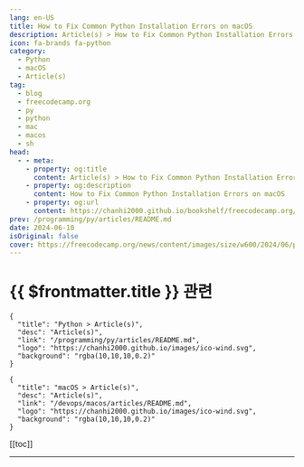```yaml
---
lang: en-US
title: How to Fix Common Python Installation Errors on macOS
description: Article(s) > How to Fix Common Python Installation Errors on macOS
icon: fa-brands fa-python
category: 
  - Python
  - macOS
  - Article(s)
tag: 
  - blog
  - freecodecamp.org
  - py
  - python
  - mac
  - macos
  - sh
head:
  - - meta:
    - property: og:title
      content: Article(s) > How to Fix Common Python Installation Errors on macOS
    - property: og:description
      content: How to Fix Common Python Installation Errors on macOS
    - property: og:url
      content: https://chanhi2000.github.io/bookshelf/freecodecamp.org/how-to-fix-python-installation-errors-on-mac.html
prev: /programming/py/articles/README.md
date: 2024-06-10
isOriginal: false
cover: https://freecodecamp.org/news/content/images/size/w600/2024/06/python-install-errors.png
---
```


# {{ $frontmatter.title }} 관련

```component VPCard
{
  "title": "Python > Article(s)",
  "desc": "Article(s)",
  "link": "/programming/py/articles/README.md",
  "logo": "https://chanhi2000.github.io/images/ico-wind.svg",
  "background": "rgba(10,10,10,0.2)"
}
```

```component VPCard
{
  "title": "macOS > Article(s)",
  "desc": "Article(s)",
  "link": "/devops/macos/articles/README.md",
  "logo": "https://chanhi2000.github.io/images/ico-wind.svg",
  "background": "rgba(10,10,10,0.2)"
}
```

[[toc]]

---

<SiteInfo
  name="How to Fix Common Python Installation Errors on macOS"
  desc="Python's popularity keeps growing as more developers adopt it for data science and machine learning, although it is already among the most popular programming languages.  I recently wrote an article for freeCodeCamp titled 'How to Install Python on a Mac', which provides a clear guide to installing Python..."
  url="https://freecodecamp.org/news/how-to-fix-python-installation-errors-on-mac/"
  logo="https://cdn.freecodecamp.org/universal/favicons/favicon.ico"
  preview="https://freecodecamp.org/news/content/images/size/w600/2024/06/python-install-errors.png"/>

<!-- TODO: 작성 -->

